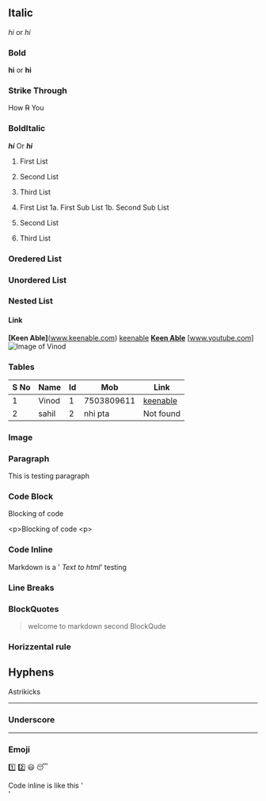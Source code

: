## Italic     	
*hi* or _hi_
### Bold
**hi** or __hi__
### Strike Through
How ~~R~~ You 	
### BoldItalic	 
**_hi_** Or __*hi*__

1. First List
2. Second List
3. Third List 

1. First List
    1a. First Sub List
    1b. Second Sub List
2. Second List
3. Third List
### Oredered List
### Unordered List
### Nested List

#### Link
**[Keen Able]**(www.keenable.com) 
[keenable](www.keenable.com)
[**Keen Able**](www.keenable.com/ "Keenable's Home Page")
[www.youtube.com]
![Image of Vinod](/home/vind/Downloads/vind.JPEG)

### Tables
S No | Name | Id | Mob | Link
-----|------|----|-----|-----------------------------------------
1|Vinod | 1 | 7503809611|[keenable](www.keenable.com)
2 | sahil |2 | nhi pta| Not found
### Image
### Paragraph
This is testing paragraph 

### Code Block 
<p>  Blocking of code</p>   
&lt;p&gt;Blocking of code &lt;p&gt;

### Code Inline 
<p> Markdown is a '<em> Text to html</em>' testing 

 ### Line Breaks
 ### BlockQuotes
 > welcome to markdown
 >second BlockQude
 
 ### Horizzental rule 
 Hyphens
 ---
Astrikicks
***
### Underscore
___

### Emoji
:one:
:two:
:smiley:
:sleeping:

<p> Code inline is like this '<br> <tr> <body>' </p>

